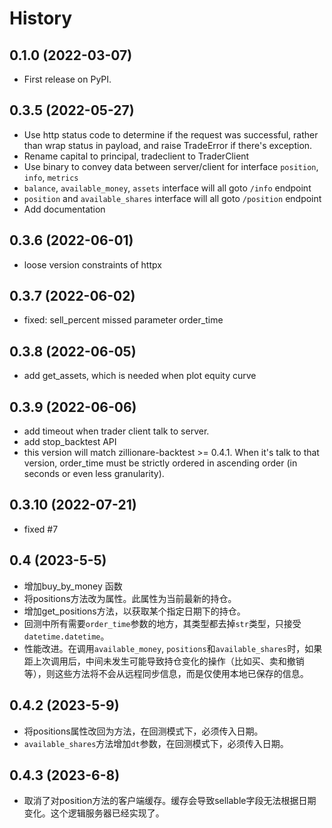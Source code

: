 # History

## 0.1.0 (2022-03-07)

* First release on PyPI.

## 0.3.5 (2022-05-27)
* Use http status code to determine if the request was successful, rather than wrap status in payload, and raise TradeError if there's exception.
* Rename capital to principal, tradeclient to TraderClient
* Use binary to convey data between server/client for interface `position`, `info`, `metrics`
* `balance`, `available_money`, `assets` interface will all goto `/info` endpoint
* `position` and `available_shares` interface will all goto `/position` endpoint
* Add documentation

## 0.3.6 (2022-06-01)
* loose version constraints of httpx
## 0.3.7 (2022-06-02)
* fixed: sell_percent missed parameter order_time

## 0.3.8 (2022-06-05)
* add get_assets, which is needed when plot equity curve

## 0.3.9 (2022-06-06)
* add timeout when trader client talk to server.
* add stop_backtest API
* this version will match zillionare-backtest >= 0.4.1. When it's talk to that version, order_time must be strictly ordered in ascending order (in seconds or even less granularity).

## 0.3.10 (2022-07-21)
* fixed #7

## 0.4 (2023-5-5)
* 增加buy_by_money 函数
* 将positions方法改为属性。此属性为当前最新的持仓。
* 增加get_positions方法，以获取某个指定日期下的持仓。
* 回测中所有需要`order_time`参数的地方，其类型都去掉`str`类型，只接受`datetime.datetime`。
* 性能改进。在调用`available_money`, `positions`和`available_shares`时，如果距上次调用后，中间未发生可能导致持仓变化的操作（比如买、卖和撤销等），则这些方法将不会从远程同步信息，而是仅使用本地已保存的信息。

## 0.4.2 (2023-5-9)
* 将positions属性改回为方法，在回测模式下，必须传入日期。
* `available_shares`方法增加`dt`参数，在回测模式下，必须传入日期。

## 0.4.3 (2023-6-8)
* 取消了对position方法的客户端缓存。缓存会导致sellable字段无法根据日期变化。这个逻辑服务器已经实现了。
